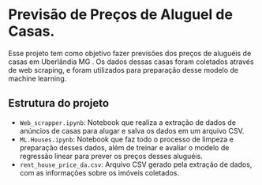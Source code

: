 # Previsão de Preços de Aluguel de Casas.

Esse projeto tem como objetivo fazer previsões dos preços de aluguéis de casas em Uberlândia MG . Os dados dessas casas foram coletados através de web scraping, e foram utilizados para preparação desse modelo de machine learning.

## Estrutura do projeto

- `Web_scrapper.ipynb`: Notebook que realiza a extração de dados de anúncios de casas para alugar e salva os dados em um arquivo CSV.
- `ML.Houses.ipynb`: Notebook que faz todo o processo de limpeza e preparação desses dados, além de treinar e avaliar o modelo de regressão linear para prever os preços desses aluguéis.
- `rent_house_price_da.csv`: Arquivo CSV gerado pela extração de dados, com as informações sobre os imóveis coletados.
